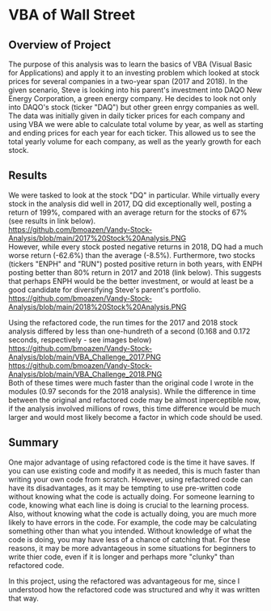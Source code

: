 # VBA of Wall Street
## Overview of Project
The purpose of this analysis was to learn the basics of VBA (Visual Basic for Applications) and apply it to an investing problem which looked at stock prices for several companies in a two-year span (2017 and 2018).  In the given scenario, Steve is looking into his parent's investment into DAQO New Energy Corporation, a green energy company.  He decides to look not only into DAQO's stock (ticker "DAQ") but other green enrgy companies as well.  The data was initially given in daily ticker prices for each company and using VBA we were able to calculate total volume by year, as well as starting and ending prices for each year for each ticker.  This allowed us to see the total yearly volume for each company, as well as the yearly growth for each stock.

## Results
We were tasked to look at the stock "DQ" in particular.  While virtually every stock in the analysis did well in 2017, DQ did exceptionally well, posting a return of 199%, compared with an average return for the stocks of 67% (see results in link below).  
https://github.com/bmoazen/Vandy-Stock-Analysis/blob/main/2017%20Stock%20Analysis.PNG  
However, while every stock posted negative returns in 2018, DQ had a much worse return (-62.6%) than the average (-8.5%).  Furthermore, two stocks (tickers "ENPH" and "RUN") posted positive return in both years, with ENPH posting better than 80% return in 2017 and 2018 (link below).  This suggests that perhaps ENPH would be the better investment, or would at least be a good candidate for diversifying Steve's parent's portfolio.
https://github.com/bmoazen/Vandy-Stock-Analysis/blob/main/2018%20Stock%20Analysis.PNG  

Using the refactored code, the run times for the 2017 and 2018 stock analysis differed by less than one-hundreth of a second (0.168 and 0.172 seconds, respectively - see images below)
https://github.com/bmoazen/Vandy-Stock-Analysis/blob/main/VBA_Challenge_2017.PNG
https://github.com/bmoazen/Vandy-Stock-Analysis/blob/main/VBA_Challenge_2018.PNG  
Both of these times were much faster than the original code I wrote in the modules (0.97 seconds for the 2018 analysis).  While the difference in time between the original and refactored code may be almost inperceptible now, if the analysis involved millions of rows, this time difference would be much larger and would most likely become a factor in which code should be used.

## Summary
One major advantage of using refactored code is the time it have saves.  If you can use existing code and modify it as needed, this is much faster than writing your own code from scratch.  However, using refactored code can have its disadvantages, as it may be tempting to use pre-written code without knowing what the code is actually doing.  For someone learning to code, knowing what each line is doing is crucial to the learning process.  Also, without knowing what the code is actually doing, you are much more likely to have errors in the code.  For example, the code may be calculating something other than what you intended.  Without knowledge of what the code is doing, you may have less of a chance of catching that.  For these reasons, it may be more advantageous in some situations for beginners to write thier code, even if it is longer and perhaps more "clunky" than refactored code.

In this project, using the refactored was advantageous for me, since I understood how the refactored code was structured and why it was written that way.  
